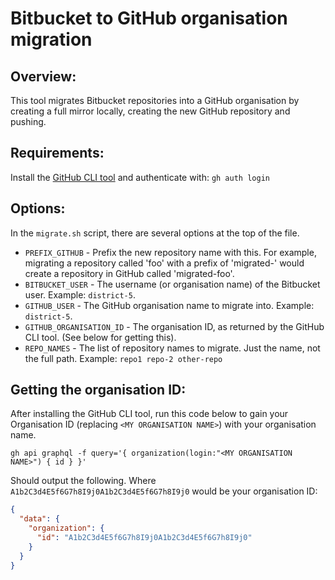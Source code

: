 Bitbucket to GitHub organisation migration
====

## Overview:

This tool migrates Bitbucket repositories into a GitHub organisation by creating a full mirror locally, creating the new
GitHub repository and pushing.

## Requirements:

Install the [GitHub CLI tool](https://github.com/cli/cli) and authenticate with: `gh auth login`

## Options:

In the `migrate.sh` script, there are several options at the top of the file.

* `PREFIX_GITHUB` - Prefix the new repository name with this. For example, migrating a repository called 'foo' with a
  prefix of 'migrated-' would create a repository in GitHub called 'migrated-foo'.
* `BITBUCKET_USER` - The username (or organisation name) of the Bitbucket user. Example: `district-5`.
* `GITHUB_USER` - The GitHub organisation name to migrate into. Example: `district-5`.
* `GITHUB_ORGANISATION_ID` - The organisation ID, as returned by the GitHub CLI tool. (See below for getting this).
* `REPO_NAMES` - The list of repository names to migrate. Just the name, not the full path. Example: 
  `repo1 repo-2 other-repo`

## Getting the organisation ID:

After installing the GitHub CLI tool, run this code below to gain your Organisation ID (replacing 
`<MY ORGANISATION NAME>`) with your organisation name.

```
gh api graphql -f query='{ organization(login:"<MY ORGANISATION NAME>") { id } }'
```

Should output the following. Where `A1b2C3d4E5f6G7h8I9j0A1b2C3d4E5f6G7h8I9j0` would be your organisation ID:

```json
{
  "data": {
    "organization": {
      "id": "A1b2C3d4E5f6G7h8I9j0A1b2C3d4E5f6G7h8I9j0"
    }
  }
}
```

